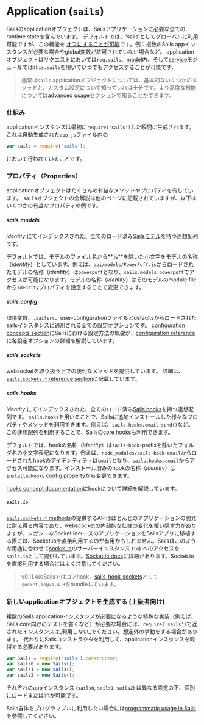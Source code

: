 # Application (`sails`)

Sailsのapplicationオブジェクトは、Sailsアプリケーションに必要な全てのruntime stateを含んでいます。
デフォルトでは、'sails'としてグローバルに利用可能ですが、この機能を [オフにすることが可能](http://sailsjs.com/documentation/reference/configuration/sails-config-globals)です。例：複数のSails appインスタンスが必要な場合やglobal変数が許可されていない場合など。
applicationオブジェクトはリクエストにおいては`req.sails`、[model](http://sailsjs.com/documentation/concepts/models-and-orm/models)内、そして[service](http://sailsjs.com/documentation/concepts/services)モジュールでは`this.sails`を用いていつでもアクセスすることが可能です.

> 通常は`sails` applicationオブジェクトについては、基本的ないくつかのメソッドと、カスタム設定について知っていれば十分です。より高度な機能については[advanced usage](http://sailsjs.com/documentation/reference/application/advanced-usage)セクションで知ることができます。

### 仕組み

applicationインスタンスは最初に`require('sails')`した瞬間に生成されます。
これは自動生成された`app.js`ファイル内の

```javascript
var sails = require('sails');
```

において行われていることです。

### プロパティ（Properties）

applicationオブジェクトはたくさんの有益なメソッドやプロパティを有しています。
`sails`オブジェクトの全解説は他のページに記載されていますが、以下はいくつかの有益なプロパティの例です。

##### sails.models

_identity_ にてインデックスされた、全てのロード済み[Sailsモデル](http://sailsjs.com/documentation/concepts/models-and-orm/models)を持つ連想配列です。

デフォルトでは、モデルのファイル名から**.js**を除いた小文字をモデルの名称（_identity_）としています。例えば、`api/models/PowerPuff.js`からロードされたモデルの名称（_identity_）は`powerpuff`となり、`sails.models.powerpuff`でアクセスが可能になります。モデルの名称（_identity_）はそのモデルのmodule fileから`identity`プロパティを設定することで変更できます。

##### sails.config

環境変数、`.sailsrc`、user-configurationファイルとdefaultsからロードされたsailsインスタンスに適用される全ての設定オプションです。
[configuration concepts section](http://sailsjs.com/documentation/concepts/configuration)にSailsにおける設定方法の概要が、[configuration reference](http://sailsjs.com/documentation/reference/configuration)に各設定オプションの詳細を解説しています。

##### sails.sockets

websocketを取り扱う上での便利なメソッドを提供しています。
詳細は、[`sails.sockets.*` reference section](http://sailsjs.com/documentation/reference/web-sockets/sails-sockets)に記載しています。

##### sails.hooks

_identity_ にてインデックスされた、全てのロード済み[Sails hooks](http://sailsjs.com/documentation/concepts/extending-sails/hooks)を持つ連想配列です。
`sails.hooks`を用いることで、Sailsに追加インストールした様々なプロパティやメソッドを利用できます。例えば、`sails.hooks.email.send()`など。この連想配列を利用することで、Sailsの[core hooks](http://sailsjs.com/documentation/concepts/extending-sails/hooks#?types-of-hooks)も利用できます。

デフォルトでは、hookの名称（_identity_）は`sails-hook-`prefixを除いたフォルダ名の小文字表記になります。例えば、`node_modules/sails-hook-email`からロードされたhookのアイデンティティは`email`となり、`sails.hooks.email`からアクセス可能になります。インストール済みのhookの名称（_identity_）は[`installedHooks` config property](http://sailsjs.com/documentation/concepts/extending-sails/hooks/using-hooks#?changing-the-way-sails-loads-an-installable-hook)から変更できます。

[hooks concept documentation](http://sailsjs.com/documentation/concepts/extending-sails/hooks)にhookについて詳細を解説しています。

##### `sails.io`

[`sails.sockets.*` methods](http://sailsjs.com/documentation/reference/web-sockets/sails-sockets)の提供するAPIはほとんどのアプリケーションの開発に耐え得る内容であり、webscocketの内部的な仕様の変化を覆い隠す力がありますが、レガシーなSocket.ioベースのアプリケーションをSailsアプリに移植する際には、Socket.ioを直接利用するのが有用かもしれません。Sailsはこのような用途に合わせて[socket.io](http://socket.io/)のサーバーインスタンス (`io`) へのアクセスを `sails.io`として提供しています。[Socket.io docs](http://socket.io/docs/)に詳細があります。Socket.ioを直接利用する場合にはよく注意してください。

> v0.11.4のSailsではコアhook、[sails-hook-sockets](github.com/balderdashy/sails-hook-sockets)として`socket.io@v1.4.3`をbundleしています。





### 新しいapplicationオブジェクトを生成する (上級者向け)

複数のSails applicationインスタンスが必要になるような特殊な実装（例えば、Sails core向けのテストを書くなど）が必要な場合には、`require('sails')`で返されたインスタンスは_利用しない_でください。想定外の挙動をする場合があります。
代わりにSailsコンストラクタを利用して、applicationインスタンスを取得する必要があります。

```javascript
var Sails = require('sails').constructor;
var sails0 = new Sails();
var sails1 = new Sails();
var sails2 = new Sails();
```

それぞれのappインスタンス (`sails0`, `sails1`, `sails2`) は異なる設定の下、個別にロードまたはliftが可能です。

Sails自体をプログラマブルに利用したい場合には[programmatic usage in Sails](http://sailsjs.com/documentation/concepts/programmatic-usage)を参照してください。


<docmeta name="displayName" value="Application">
